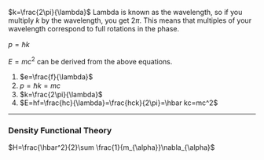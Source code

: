 $k=\frac{2\pi}{\lambda}$
Lambda is known as the wavelength, so if you multiply $k$ by the wavelength, you get $2\pi$. This means that multiples of your wavelength correspond to full rotations in the phase. 

$p=\hbar k$

$E=mc^2$ can be derived from the above equations.
1. $e=\frac{f}{\lambda}$
2. $p=\hbar k = mc$
3. $k=\frac{2\pi}{\lambda}$
4. $E=hf=\frac{hc}{\lambda}=\frac{hck}{2\pi}=\hbar kc=mc^2$
---
### Density Functional Theory
$H=\frac{\hbar^2}{2}\sum \frac{1}{m_{\alpha}}\nabla_{\alpha}$